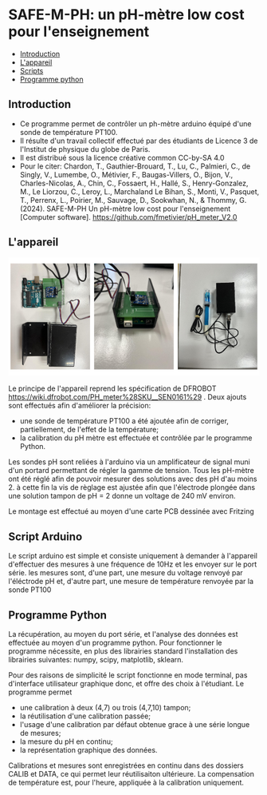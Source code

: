 # SAFE-M-PH: un pH-mètre low cost pour l'enseignement

* [Introduction](##introduction)
* [L'appareil](##appareil)
* [Scripts](##arduino-scripts)
* [Programme python](##python)

## Introduction <a class="anchor" id="introduction"></a>

* Ce programme permet de contrôler un ph-mètre arduino équipé d'une sonde de température PT100.
* Il résulte d'un travail collectif effectué par des étudiants de Licence 3 de l'Institut de physique du globe de Paris.
* Il est distribué sous la licence créative common CC-by-SA 4.0
* Pour le citer:
Chardon, T., Gauthier-Brouard, T., Lu, C., Palmieri, C., de Singly, V., Lumembe, O., Métivier, F.,  Baugas-Villers, O., Bijon, V., Charles-Nicolas, A., Chin, C., Fossaert, H., Hallé, S., Henry-Gonzalez, M., Le Liorzou, C., Leroy, L., Marchaland Le Bihan, S., Monti, V., Pasquet, T., Perrenx, L., Poirier, M., Sauvage, D., Sookwhan, N., & Thommy, G. (2024). SAFE-M-PH Un pH-mètre low cost pour l'enseignement [Computer software]. https://github.com/fmetivier/pH_meter_V2.0


## L'appareil <a class="anchor" id="appareil"></a>

![](./src/pH_meter_V2.01/Docs/compo.png)

Le principe de l'appareil reprend les spécification de DFROBOT https://wiki.dfrobot.com/PH_meter%28SKU__SEN0161%29 .
Deux ajouts sont effectués afin d'améliorer la précision:

* une sonde de température PT100 a été ajoutée afin de corriger, partiellement, de l'effet de la température;
* la calibration du pH mètre est effectuée et contrôlée par le programme Python.

Les sondes pH sont reliées à l'arduino via un amplificateur de signal muni d'un portard permettant de régler la gamme de tension. Tous les pH-mètre ont été réglé afin de pouvoir mesurer des solutions avec des pH d'au moins 2. à cette fin la vis de règlage est ajustée afin que l'électrode plongée dans une solution tampon de pH = 2 donne un voltage de 240 mV environ.

Le montage est effectué au moyen d'une carte PCB dessinée avec Fritzing 
<!-- ![](./src/pH_meter_V2.01/Fritzing/circuit.png) -->


## Script Arduino <a class="anchor" id="arduino-scripts"></a>

Le script arduino est simple et consiste uniquement à demander à l'appareil d'effectuer des mesures à une fréquence de 10Hz et les envoyer sur le port série. les mesures sont, d'une part, une mesure du voltage renvoyé par l'éléctrode pH et, d'autre part, une mesure de température renvoyée par la sonde PT100

## Programme Python <a class="anchor" id="python-and-sql"></a>

La récupération, au moyen du port série, et l'analyse des données est effectuée au moyen d'un programme python. Pour fonctionner le programme nécessite, en plus des librairies standard l'installation des librairies suivantes: numpy, scipy, matplotlib, sklearn.

Pour des raisons de simplicité le script fonctionne en mode terminal, pas d'interface utilisateur graphique donc, et offre des choix à l'étudiant. Le programme permet

* une calibration à deux (4,7) ou trois (4,7,10) tampon;
* la réutilisation d'une calibration passée;
* l'usage d'une calibration par défaut obtenue grace à une série longue de mesures;
* la mesure du pH en continu;
* la représentation graphique des données.

Calibrations et mesures sont enregistrées en continu dans des dossiers CALIB et DATA, ce qui permet leur réutilisaiton ultérieure. La compensation de température est, pour l'heure, appliquée à la calibration uniquement.